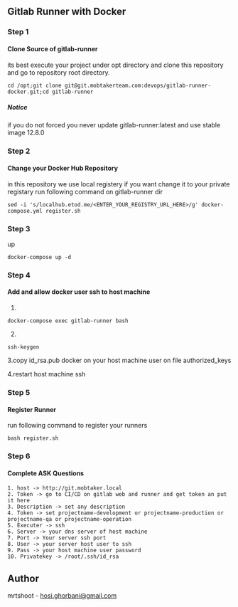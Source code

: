 ## Gitlab Runner with Docker

### Step 1
#### Clone Source of gitlab-runner
its best execute your project under opt directory and clone this repository and go to repository root directory.
```
cd /opt;git clone git@git.mobtakerteam.com:devops/gitlab-runner-docker.git;cd gitlab-runner
```
##### Notice
if you do not forced you never update gitlab-runner:latest and use stable image 12.8.0

### Step 2
#### Change your Docker Hub Repository
in this repository we use local registery if you want change it to your private registary run following command on gitlab-runner dir
```
sed -i 's/localhub.etod.me/<ENTER_YOUR_REGISTRY_URL_HERE>/g' docker-compose.yml register.sh
```
### Step 3
up
```
docker-compose up -d
```

### Step 4
#### Add and allow docker user ssh to host machine
1.
```
docker-compose exec gitlab-runner bash
```
2.
```
ssh-keygen
```

3.copy id_rsa.pub docker on your host machine user on file authorized_keys

4.restart host machine ssh
 

### Step 5
#### Register Runner
run following command to register your runners
```
bash register.sh
```

### Step 6
#### Complete ASK Questions
```
1. host -> http://git.mobtaker.local
2. Token -> go to CI/CD on gitlab web and runner and get token an put it here
3. Description -> set any description
4. Token -> set projectname-development or projectname-production or projectname-qa or projectname-operation
5. Executer -> ssh
6. Server -> your dns server of host machine
7. Port -> Your server ssh port
8. User -> your server host user to ssh
9. Pass -> your host machine user password
10. Privatekey -> /root/.ssh/id_rsa

```

## Author
mrtshoot - hosi.ghorbani@gmail.com
